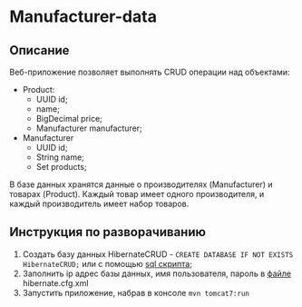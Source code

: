 # Manufacturer-data

## Описание
Веб-приложение позволяет выполнять CRUD
операции над объектами:
* Product:
     * UUID id;
     * name;
     * BigDecimal price;
     * Manufacturer manufacturer;
* Manufacturer
     * UUID id;
     * String name;
     * Set products;

В базе данных хранятся данные о производителях (Manufacturer) и
товарах (Product). Каждый товар имеет одного производителя, и каждый
производитель имеет набор товаров.


## Инструкция по разворачиванию
1. Создать базу данных HibernateCRUD - `CREATE DATABASE IF NOT EXISTS HibernateCRUD;` или с помощью [sql скрипта](https://github.com/kurotkin/Manufacturer-data/blob/master/src/main/resources/init.sql);
2. Заполнить ip адрес базы данных, имя пользователя, пароль в [файле](https://github.com/kurotkin/Manufacturer-data/blob/master/src/main/resources/hibernate.cfg.xml) hibernate.cfg.xml
3. Запустить приложение, набрав в консоле `mvn tomcat7:run`
